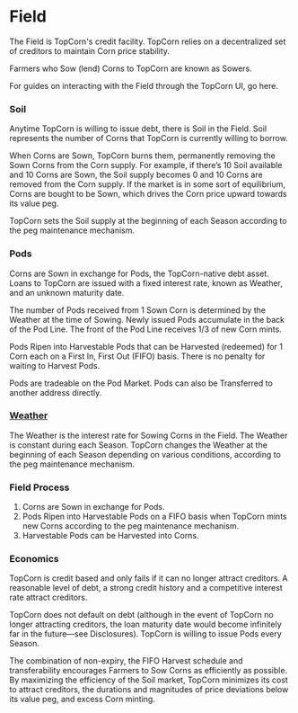 # Field

The Field is TopCorn's credit facility. TopCorn relies on a decentralized set of creditors to maintain Corn price stability.

Farmers who Sow (lend) Corns to TopCorn are known as Sowers.

For guides on interacting with the Field through the TopCorn UI, go here.

### **Soil**

Anytime TopCorn is willing to issue debt, there is Soil in the Field. Soil represents the number of Corns that TopCorn is currently willing to borrow.

When Corns are Sown, TopCorn burns them, permanently removing the Sown Corns from the Corn supply. For example, if there’s 10 Soil available and 10 Corns are Sown, the Soil supply becomes 0 and 10 Corns are removed from the Corn supply. If the market is in some sort of equilibrium, Corns are bought to be Sown, which drives the Corn price upward towards its value peg.

TopCorn sets the Soil supply at the beginning of each Season according to the peg maintenance mechanism.

### **Pods**

Corns are Sown in exchange for Pods, the TopCorn-native debt asset. Loans to TopCorn are issued with a fixed interest rate, known as Weather, and an unknown maturity date.

The number of Pods received from 1 Sown Corn is determined by the Weather at the time of Sowing. Newly issued Pods accumulate in the back of the Pod Line. The front of the Pod Line receives 1/3 of new Corn mints.

Pods Ripen into Harvestable Pods that can be Harvested (redeemed) for 1 Corn each on a First In, First Out (FIFO) basis. There is no penalty for waiting to Harvest Pods.

Pods are tradeable on the Pod Market. Pods can also be Transferred to another address directly.

### [Weather](https://topcorn.gitbook.io/docs/peg-maintenance/weather)&#x20;

The Weather is the interest rate for Sowing Corns in the Field. The Weather is constant during each Season. TopCorn changes the Weather at the beginning of each Season depending on various conditions, according to the peg maintenance mechanism.

### **Field Process**

1. Corns are Sown in exchange for Pods.
2. Pods Ripen into Harvestable Pods on a FIFO basis when TopCorn mints new Corns according to the peg maintenance mechanism.
3. Harvestable Pods can be Harvested into Corns.

### **Economics**

TopCorn is credit based and only fails if it can no longer attract creditors. A reasonable level of debt, a strong credit history and a competitive interest rate attract creditors.

TopCorn does not default on debt (although in the event of TopCorn no longer attracting creditors, the loan maturity date would become infinitely far in the future—see Disclosures). TopCorn is willing to issue Pods every Season.

The combination of non-expiry, the FIFO Harvest schedule and transferability encourages Farmers to Sow Corns as efficiently as possible. By maximizing the efficiency of the Soil market, TopCorn minimizes its cost to attract creditors, the durations and magnitudes of price deviations below its value peg, and excess Corn minting.
